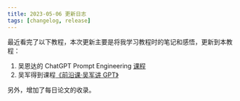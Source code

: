```yaml
---
title: 2023-05-06 更新日志
tags: [changelog, release]
---
```


最近看完了以下教程，本次更新主要是将我学习教程时的笔记和感悟，更新到本教程：

1. 吴恩达的 ChatGPT Prompt Engineering [课程](https://www.deeplearning.ai/short-courses/chatgpt-prompt-engineering-for-developers/)
2. 吴军得到课程[《前沿课·吴军讲 GPT》](https://www.dedao.cn/course/detail?id=ElLD8OrepAxVvGMsqgJ2oybGdmBnvM)

另外，增加了每日论文的收录。
